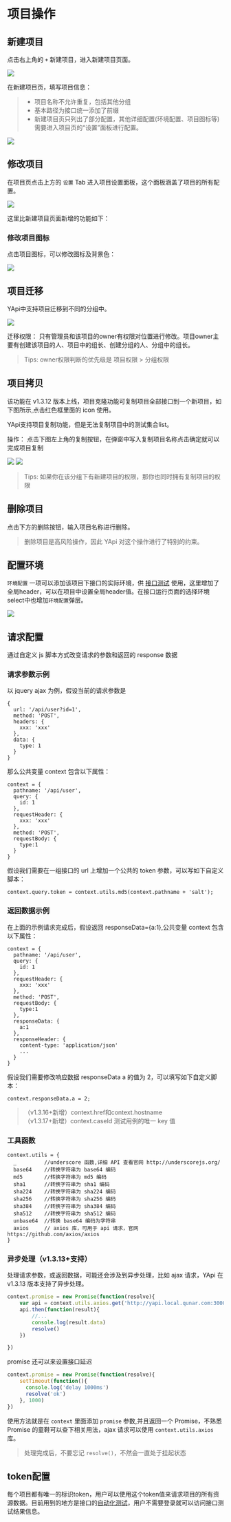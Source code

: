 # 项目操作

## 新建项目

点击右上角的 `+` 新建项目，进入新建项目页面。

<img src="./images/usage/project_add.png" />

在新建项目页，填写项目信息：

> - 项目名称不允许重复，包括其他分组
> - 基本路径为接口统一添加了前缀
> - 新建项目页只列出了部分配置，其他详细配置(环境配置、项目图标等)需要进入项目页的“设置”面板进行配置。

<img src="./images/usage/project_add_panel.png" />

## 修改项目

在项目页点击上方的 `设置` Tab 进入项目设置面板，这个面板涵盖了项目的所有配置。

<img src="./images/usage/project_setting.png" />

这里比新建项目页面新增的功能如下：

### 修改项目图标

点击项目图标，可以修改图标及背景色：

<img src="./images/usage/project_setting_logo.png" />

## 项目迁移

YApi中支持项目迁移到不同的分组中。

<img src="./images/project-remove.png" />

迁移权限： 只有管理员和该项目的owner有权限对位置进行修改。项目owner主要有创建该项目的人、项目中的组长、创建分组的人、分组中的组长。

> Tips: owner权限判断的优先级是 项目权限 > 分组权限 

## 项目拷贝
该功能在 v1.3.12 版本上线，项目克隆功能可复制项目全部接口到一个新项目，如下图所示,点击红色框里面的 icon 使用。

YApi支持项目复制功能，但是无法复制项目中的测试集合list。  

操作： 点击下图左上角的复制按钮，在弹窗中写入复制项目名称点击确定就可以完成项目复制

<img src="./images/usage/projectCopy.png" />

<img src="./images/usage/project_copy_ok.png" />

> Tips: 如果你在该分组下有新建项目的权限，那你也同时拥有复制项目的权限 

## 删除项目

点击下方的删除按钮，输入项目名称进行删除。

> 删除项目是高风险操作，因此 YApi 对这个操作进行了特别的约束。

## 配置环境

`环境配置` 一项可以添加该项目下接口的实际环境，供 [接口测试](./case.md) 使用，这里增加了全局header，可以在项目中设置全局header值。在接口运行页面的选择环境select中也增加`环境配置`弹层。

<img src="./images/usage/project_setting_env.png" />

## 请求配置

通过自定义 js 脚本方式改变请求的参数和返回的 response 数据

### 请求参数示例
以 jquery ajax 为例，假设当前的请求参数是
```
{
  url: '/api/user?id=1',
  method: 'POST',
  headers: {
    xxx: 'xxx'
  },
  data: {
    type: 1
  }
}
```


那么公共变量 context 包含以下属性：
```
context = {
  pathname: '/api/user',
  query: {
    id: 1
  },
  requestHeader: {
    xxx: 'xxx'
  },
  method: 'POST',
  requestBody: {
    type:1
  }
}
```

假设我们需要在一组接口的 url 上增加一个公共的 token 参数，可以写如下自定义脚本：

```
context.query.token = context.utils.md5(context.pathname + 'salt');

```
### 返回数据示例

在上面的示例请求完成后，假设返回 responseData={a:1},公共变量 context 包含以下属性：
```
context = {
  pathname: '/api/user',
  query: {
    id: 1
  },
  requestHeader: {
    xxx: 'xxx'
  },
  method: 'POST',
  requestBody: {
    type:1
  },
  responseData: {
    a:1
  },
  responseHeader: {
    content-type: 'application/json'
    ...
  }
}
```

假设我们需要修改响应数据 responseData a 的值为 2，可以填写如下自定义脚本：

```
context.responseData.a = 2;

```
> （v1.3.16+新增）context.href和context.hostname  
> （v1.3.17+新增）context.caseId 测试用例的唯一 key 值
### 工具函数
```
context.utils = {
  _         //underscore 函数,详细 API 查看官网 http://underscorejs.org/
  base64    //转换字符串为 base64 编码
  md5       //转换字符串为 md5 编码
  sha1      //转换字符串为 sha1 编码
  sha224    //转换字符串为 sha224 编码
  sha256    //转换字符串为 sha256 编码
  sha384    //转换字符串为 sha384 编码
  sha512    //转换字符串为 sha512 编码
  unbase64  //转换 base64 编码为字符串  
  axios     // axios 库，可用于 api 请求，官网 https://github.com/axios/axios
}
```

### 异步处理（v1.3.13+支持）

处理请求参数，或返回数据，可能还会涉及到异步处理，比如 ajax 请求，YApi 在 v1.3.13 版本支持了异步处理。

```javascript
context.promise = new Promise(function(resolve){
    var api = context.utils.axios.get('http://yapi.local.qunar.com:3000/api/user/status')
    api.then(function(result){
        //...
        console.log(result.data)
        resolve()
    })

})
```
promise 还可以来设置接口延迟

```javascript
context.promise = new Promise(function(resolve){
    setTimeout(function(){
      console.log('delay 1000ms')
      resolve('ok')
	}, 1000)
})
```



使用方法就是在 `context` 里面添加 `promise` 参数,并且返回一个 Promise，不熟悉 Promise 的童鞋可以查下相关用法，ajax 请求可以使用 `context.utils.axios` 库。

> 处理完成后，不要忘记 `resolve()`，不然会一直处于挂起状态



## token配置

每个项目都有唯一的标识token，用户可以使用这个token值来请求项目的所有资源数据。目前用到的地方是接口的<a  href="./case.md">自动化测试</a>，用户不需要登录就可以访问接口测试结果信息。
